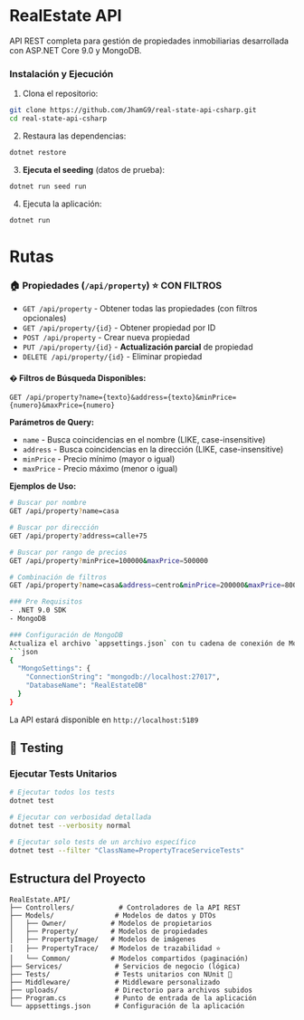 # RealEstate API
API REST completa para gestión de propiedades inmobiliarias desarrollada con ASP.NET Core 9.0 y MongoDB.

### Instalación y Ejecución
1. Clona el repositorio:
```bash
git clone https://github.com/JhamG9/real-state-api-csharp.git
cd real-state-api-csharp
```

2. Restaura las dependencias:
```bash
dotnet restore
```

3. **Ejecuta el seeding** (datos de prueba):
```bash
dotnet run seed run
```

4. Ejecuta la aplicación:
```bash
dotnet run
```

# Rutas
### 🏠 Propiedades (`/api/property`) ⭐ **CON FILTROS**
- `GET /api/property` - Obtener todas las propiedades (con filtros opcionales)
- `GET /api/property/{id}` - Obtener propiedad por ID
- `POST /api/property` - Crear nueva propiedad
- `PUT /api/property/{id}` - **Actualización parcial** de propiedad
- `DELETE /api/property/{id}` - Eliminar propiedad

#### � **Filtros de Búsqueda Disponibles:**
```
GET /api/property?name={texto}&address={texto}&minPrice={numero}&maxPrice={numero}
```

**Parámetros de Query:**
- `name` - Busca coincidencias en el nombre (LIKE, case-insensitive)
- `address` - Busca coincidencias en la dirección (LIKE, case-insensitive)  
- `minPrice` - Precio mínimo (mayor o igual)
- `maxPrice` - Precio máximo (menor o igual)

**Ejemplos de Uso:**
```bash
# Buscar por nombre
GET /api/property?name=casa

# Buscar por dirección
GET /api/property?address=calle+75

# Buscar por rango de precios
GET /api/property?minPrice=100000&maxPrice=500000

# Combinación de filtros
GET /api/property?name=casa&address=centro&minPrice=200000&maxPrice=800000

### Pre Requisitos
- .NET 9.0 SDK
- MongoDB

### Configuración de MongoDB
Actualiza el archivo `appsettings.json` con tu cadena de conexión de MongoDB:
```json
{
  "MongoSettings": {
    "ConnectionString": "mongodb://localhost:27017",
    "DatabaseName": "RealEstateDB"
  }
}
```

La API estará disponible en `http://localhost:5189`

## 🧪 Testing

### Ejecutar Tests Unitarios
```bash
# Ejecutar todos los tests
dotnet test

# Ejecutar con verbosidad detallada
dotnet test --verbosity normal

# Ejecutar solo tests de un archivo específico
dotnet test --filter "ClassName=PropertyTraceServiceTests"
```

## Estructura del Proyecto

```
RealEstate.API/
├── Controllers/           # Controladores de la API REST
├── Models/               # Modelos de datos y DTOs
│   ├── Owner/           # Modelos de propietarios
│   ├── Property/        # Modelos de propiedades
│   ├── PropertyImage/   # Modelos de imágenes
│   ├── PropertyTrace/   # Modelos de trazabilidad ⭐
│   └── Common/          # Modelos compartidos (paginación)
├── Services/             # Servicios de negocio (lógica)
├── Tests/                # Tests unitarios con NUnit 🧪
├── Middleware/           # Middleware personalizado
├── uploads/              # Directorio para archivos subidos
├── Program.cs            # Punto de entrada de la aplicación
└── appsettings.json      # Configuración de la aplicación
```